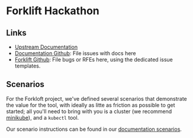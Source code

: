 # Forklift Hackathon

## Links

* [Upstream Documentation](https://forklift-docs.konveyor.io)
* [Documentation Github](https://github.com/konveyor/forklift-documentation): File issues with docs here
* [Forklift Github](https://github.com/konveyor/forklift): File bugs or RFEs here,
using the dedicated issue templates.

## Scenarios

For the Forkloft project, we've defined several scenarios that demonstrate the value
for the tool, with ideally as litte as friction as possible to get started;
all you'll need to bring with you is a cluster (we recommend [minikube](https://minikube.sigs.k8s.io/docs/)),
and a `kubectl` tool.

Our scenario instructions can be found in our [documentation scenarios](#).
